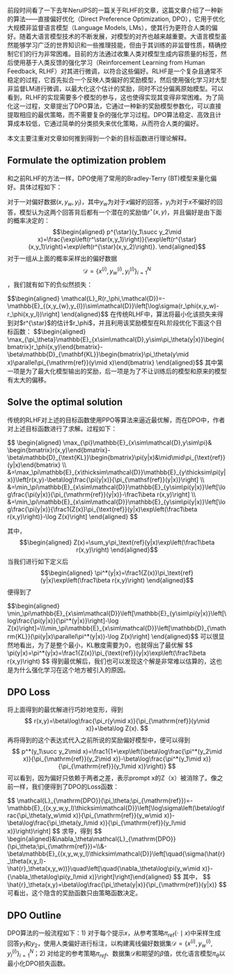 
前段时间看了一下去年NeruIPS的一篇关于RLHF的文章，这篇文章介绍了一种新的算法——直接偏好优化（Direct Preference Optimization, DPO），它用于优化大规模非监督语言模型（Language Models, LMs），使其行为更符合人类的偏好。随着大语言模型技术的不断发展，对模型的对齐也越来越重要。大语言模型虽然能够学习广泛的世界知识和一些推理技能，但由于其训练的非监督性质，精确控制它们的行为非常困难。目前的方法通过收集人类对模型生成内容质量的标签，然后使用基于人类反馈的强化学习（Reinforcement Learning from Human Feedback, RLHF）对其进行微调，以符合这些偏好。RLHF是一个复杂且通常不稳定的过程，它首先拟合一个反映人类偏好的奖励模型，然后使用强化学习对大型非监督LM进行微调，以最大化这个估计的奖励，同时不过分偏离原始模型。可以看到，RLHF的实现需要多个模型的参与，这也使得实现其变得非常困难。为了简化这一过程，文章提出了DPO算法，它通过一种新的奖励模型参数化，可以直接提取相应的最优策略，而不需要复杂的强化学习过程。DPO算法稳定、高效且计算成本较低，它通过简单的分类损失来优化策略，从而符合人类的偏好。

本文主要注重对文章如何推到得到一个新的目标函数进行理论解释。

## Formulate the optimization problem
和之前RLHF的方法一样，DPO使用了常用的Bradley-Terry (BT)模型来量化偏好。具体过程如下：

对于一对偏好数据$(x, y_w, y_l)$，其中$y_w$为对于$x$偏好的回答，$y_l$为对于$x$不偏好的回答，模型认为这两个回答背后都有一个潜在的奖励值$r^{\star}(x,y)$，并且偏好是由下面的概率决定的：
$$\begin{aligned} p^{\star}(y_1\succ y_2\mid x)=\frac{\exp\left(r^\star(x,y_1)\right)}{\exp\left(r^{\star}(x,y_1)\right)+\exp\left(r^{\star}(x,y_2)\right)}. \end{aligned}$$
对于一组从上面的概率采样出的偏好数据$$\mathcal{D}=\left\{x^{(i)},y_w^{(i)},y_l^{(i)}\right\}_{i=1}^N$$，我们就有如下的负似然损失：
<p>$$\begin{aligned} \mathcal{L}_R(r_\phi,\mathcal{D})=-\mathbb{E}_{(x,y_{w},y_{l})\sim\mathcal{D}}\left[\log\sigma(r_\phi(x,y_w)-r_\phi(x,y_l))\right] \end{aligned}$$
在传统RLHF中，算法将最小化该损失来得到对$r^{\star}$的估计$r_\phi$，并且利用该奖励模型在RL阶段优化下面这个目标函数：
$$\begin{aligned}
\max_{\pi_\theta}\mathbb{E}_{x\sim\mathcal{D},y\sim\pi_\theta(y|x)}\begin{bmatrix}r_\phi(x,y)\end{bmatrix}-\beta\mathbb{D}_{\mathbf{KL}}\begin{bmatrix}\pi_\theta(y\mid x)\parallel\pi_{\mathrm{ref}}(y\mid x)\end{bmatrix}
\end{aligned}$$
其中第一项是为了最大化模型输出的奖励，后一项是为了不让训练后的模型和原来的模型有太大的偏移。

## Solve the optimal solution

传统的RLHF对上述的目标函数使用PPO等算法来逼近最优解，而在DPO中，作者对上述目标函数进行了求解。过程如下：
<p>$$
\begin{aligned}
\max_{\pi}\mathbb{E}_{x\sim\mathcal{D},y\sim\pi}& \begin{bmatrix}r(x,y)\end{bmatrix}-\beta\mathbb{D}_{\text{KL}}\begin{bmatrix}\pi(y|x)&\mid\mid\pi_{\text{ref}}(y|x)\end{bmatrix}  \\
&=\max_\pi\mathbb{E}_{x\thicksim\mathcal{D}}\mathbb{E}_{y\thicksim\pi(y|x)}\left[r(x,y)-\beta\log\frac{\pi(y|x)}{\pi_{\mathsf{ref}}(y|x)}\right] \\
&=\min_\pi\mathbb{E}_{x\sim\mathcal{D}}\mathbb{E}_{y\sim\pi(y|x)}\left[\log\frac{\pi(y|x)}{\pi_{\mathrm{ref}}(y|x)}-\frac1\beta r(x,y)\right] \\
&=\min_\pi\mathbb{E}_{x\sim\mathcal{D}}\mathbb{E}_{y\sim\pi(y|x)}\left[\log\frac{\pi(y|x)}{\frac1{Z(x)}\pi_{\text{ref}}(y|x)\exp\left(\frac1\beta r(x,y)\right)}-\log Z(x)\right]
\end{aligned}
$$

其中，
$$\begin{aligned}
Z(x)=\sum_y\pi_\text{ref}(y|x)\exp\left(\frac1\beta r(x,y)\right)
\end{aligned}$$
当我们进行如下定义后
$$\begin{aligned}
\pi^*(y|x)=\frac1{Z(x)}\pi_\text{ref}(y|x)\exp\left(\frac1\beta r(x,y)\right)
\end{aligned}$$
便得到了
<p>$$\begin{aligned}
\min_\pi\mathbb{E}_{x\sim\mathcal{D}}\left[\mathbb{E}_{y\sim\pi(y|x)}\left[\log\frac{\pi(y|x)}{\pi^*(y|x)}\right]-\log Z(x)\right]=\\\min_\pi\mathbb{E}_{x\sim\mathcal{D}}\left[\mathbb{D}_{\mathrm{KL}}(\pi(y|x)\parallel\pi^*(y|x))-\log Z(x)\right]
\end{aligned}$$
可以很显然地看出，为了是整个最小，KL散度需要为0，也就得出了最优解
$$
\pi(y|x)=\pi^*(y|x)=\frac1{Z(x)}\pi_{\text{ref}}(y|x)\exp\left(\frac1\beta r(x,y)\right)
$$
得到最优解后，我们也可以发现这个解是非常难以估算的，这也是为什么强化学习在这个地方被引入的原因。


## DPO Loss

将上面得到的最优解进行巧妙地变形，得到
$$
r(x,y)=\beta\log\frac{\pi_r(y\mid x)}{\pi_{\mathrm{ref}}(y\mid x)}+\beta\log Z(x).
$$
再将得到的这个表达式代入之前所说的奖励偏好模型中，便可以得到
$$
p^*(y_1\succ y_2\mid x)=\frac1{1+\exp\left(\beta\log\frac{\pi^*(y_2\mid x)}{\pi_{\mathrm{ref}}(y_2\mid x)}-\beta\log\frac{\pi^*(y_1\mid x)}{\pi_{\mathrm{ref}}(y_1\mid x)}\right)}
$$
可以看到，因为偏好只依赖于两者之差，表示prompt x的Z（x）被消除了。像之前一样，我们便得到了DPO的Loss函数：
<p>$$
\mathcal{L}_{\mathrm{DPO}}(\pi_\theta;\pi_{\mathrm{ref}})=-\mathbb{E}_{(x,y_w,y_l)\thicksim\mathcal{D}}\left[\log\sigma\left(\beta\log\frac{\pi_\theta(y_w\mid x)}{\pi_{\mathrm{ref}}(y_w\mid x)}-\beta\log\frac{\pi_\theta(y_l\mid x)}{\pi_{\mathrm{ref}}(y_l\mid x)}\right)\right]
$$
求导，得到
$$
\begin{aligned}&\nabla_\theta\mathcal{L}_{\mathrm{DPO}}(\pi_\theta;\pi_{\mathrm{ref}})=\\&-\beta\mathbb{E}_{(x,y_w,y_l)\thicksim\mathcal{D}}\left[\quad{\sigma(\hat{r}_\theta(x,y_l)-\hat{r}_\theta(x,y_w))}\quad\left[\quad{\nabla_\theta\log\pi(y_w\mid x)}-{\nabla_\theta\log\pi(y_l\mid x)}\right]\right]\end{aligned}
$$
其中，
$$
\hat{r}_\theta(x,y)=\beta\log\frac{\pi_\theta(y|x)}{\pi_{\mathrm{ref}}(y|x)}
$$
可看出，这个隐含的奖励函数只由策略函数决定。

## DPO Outline

DPO算法的一般流程如下：1) 对于每个提示$x$，从参考策略$\pi_{\text{ref}}(\cdot\mid x)$中采样生成回答$y_1$和$y_2$，使用人类偏好进行标注，以构建离线偏好数据集$\mathcal{D}=\left\{x^{(i)},y_w^{(i)},y_l^{(i)}\right\}_{i=1}^N$；2) 对给定的参考策略$\pi_{ref}$、数据集$\mathcal{D}$和期望的$\beta$值，优化语言模型$\pi_\theta$以最小化DPO损失函数。
